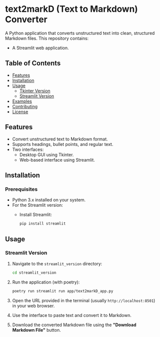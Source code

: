 # text2markD (Text to Markdown) Converter

A Python application that converts unstructured text into clean, structured Markdown files. This repository contains:

- A Streamlit web application.

## Table of Contents

- [Features](#features)
- [Installation](#installation)
- [Usage](#usage)
  - [Tkinter Version](#tkinter-version)
  - [Streamlit Version](#streamlit-version)
- [Examples](#examples)
- [Contributing](#contributing)
- [License](#license)

## Features

- Convert unstructured text to Markdown format.
- Supports headings, bullet points, and regular text.
- Two interfaces:
  - Desktop GUI using Tkinter.
  - Web-based interface using Streamlit.

## Installation

### Prerequisites

- Python 3.x installed on your system.
- For the Streamlit version:
  - Install Streamlit:

    ```bash
    pip install streamlit
    ```

## Usage

### Streamlit Version

1. Navigate to the `streamlit_version` directory:

    ```bash
    cd streamlit_version
    ```

2. Run the application (with poetry):

    ```bash
    poetry run streamlit run app/text2markD_app.py
    ```

3. Open the URL provided in the terminal (usually `http://localhost:8501`) in your web browser.
4. Use the interface to paste text and convert it to Markdown.
5. Download the converted Markdown file using the **"Download Markdown File"** button.
